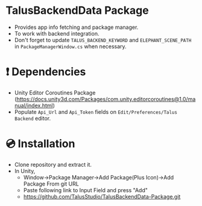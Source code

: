 # TalusBackendData Package
- Provides app info fetching and package manager.
- To work with backend integration.
- Don't forget to update ```TALUS_BACKEND_KEYWORD``` and ```ELEPHANT_SCENE_PATH``` in ```PackageManagerWindow.cs``` when necessary.
        
# ❗ Dependencies 
- Unity Editor Coroutines Package (https://docs.unity3d.com/Packages/com.unity.editorcoroutines@1.0/manual/index.html)
- Populate ```Api_Url``` and ```Api_Token``` fields on ```Edit/Preferences/Talus Backend``` editor.

# 💿 Installation
- Clone repository and extract it.
- In Unity, 
  - Window->Package Manager->Add Package(Plus Icon)->Add Package From git URL
  - Paste following link to Input Field and press "Add"
  - https://github.com/TalusStudio/TalusBackendData-Package.git

